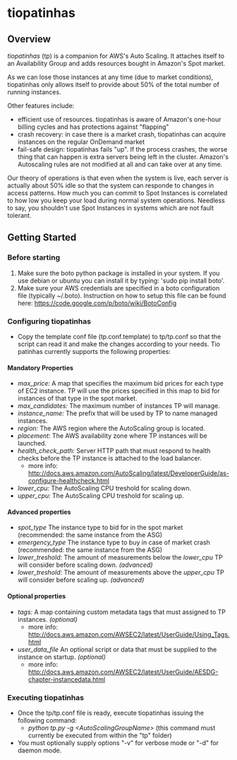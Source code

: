 # tiopatinhas #

## Overview ##

*tiopatinhas* (tp) is a companion for AWS's Auto Scaling. It attaches itself to an
Availability Group and adds resources bought in Amazon's Spot market.

As we can lose those instances at any time (due to market conditions),
tiopatinhas only allows itself to provide about 50% of the total number of
running instances.

Other features include:

* efficient use of resources. tiopatinhas is aware of Amazon's one-hour
billing cycles and has protections against "flapping"
* crash recovery: in case there is a market crash, tiopatinhas can acquire
instances on the regular OnDemand market
* fail-safe design: tiopatinhas fails "up". If the process crashes, the worse
thing that can happen is extra servers being left in the cluster. Amazon's
Autoscaling rules are not modified at all and can take over at any time.

Our theory of operations is that even when the system is live, each server is
actually about 50% idle so that the system can responde to changes in access
patterns. How much you can commit to Spot Instances is correlated to how low you
keep your load during normal system operations. Needless to say, you shouldn't
use Spot Instances in systems which are not fault tolerant.

## Getting Started ##

### Before starting ###

1. Make sure the boto python package is installed in your system. If you 
use debian or ubuntu you can install it by typing: 'sudo pip install boto'.
2. Make sure your AWS credentials are specified in a boto configuration file 
(typically ~/.boto). Instruction on how to setup this file can be found here: 
https://code.google.com/p/boto/wiki/BotoConfig

### Configuring tiopatinhas ###

* Copy the template conf file (tp.conf.template) to tp/tp.conf so that the 
script can read it and make the changes according to your needs. Tio patinhas 
currently supports the following properties:

#### Mandatory Properties

* *max_price:* A map that specifies the maximum bid prices for each type 
  of EC2 instance. TP will use the prices specified in this map to bid for 
  instances of that type in the spot market.
* *max_candidates:* The maximum number of instances TP will manage.
* *instance_name:* The prefix that will be used by TP to name managed instances.
* *region:* The AWS region where the AutoScaling group is located.
* *placement:* The AWS availability zone where TP instances will be launched.
* *health_check_path:*  Server HTTP path that must respond to health checks 
  before the TP instance is attached to the load balancer.
  * more info: http://docs.aws.amazon.com/AutoScaling/latest/DeveloperGuide/as-configure-healthcheck.html
* *lower_cpu:* The AutoScaling CPU treshold for scaling down.
* *upper_cpu:* The AutoScaling CPU treshold for scaling up.

#### Advanced properties

* *spot_type* The instance type to bid for in the spot market (recommended: the same instance from the ASG)
* *emergency_type* The instance type to buy in case of market crash (recommended: the same instance from the ASG)
* *lower_treshold:* The amount of measurements below the *lower_cpu* TP will 
  consider before scaling down. *(advanced)*
* *lower_treshold:* The amount of measurements above the *upper_cpu* TP will 
  consider before scaling up. *(advanced)*

#### Optional properties
* *tags:* A map containing custom metadata tags that must assigned to TP instances. *(optional)*
    * more info: http://docs.aws.amazon.com/AWSEC2/latest/UserGuide/Using_Tags.html
* *user_data_file* An optional script or data that must be supplied to the instance on startup. _(optional)_ 
    * more info: http://docs.aws.amazon.com/AWSEC2/latest/UserGuide/AESDG-chapter-instancedata.html

### Executing tiopatinhas ###

* Once the tp/tp.conf file is ready, execute tiopatinhas issuing the following command:
    * _python tp.py -g \<AutoScalingGroupName\>_ (this command must currently be executed from within the "tp" folder)
* You must optionally supply options "-v" for verbose mode or "-d" for daemon mode.
